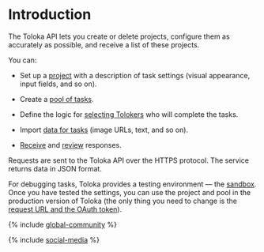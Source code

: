 # Introduction

The Toloka API lets you create or delete projects, configure them as accurately as possible, and receive a list of these projects.

You can:

- Set up a [project](concepts/project.md) with a description of task settings (visual appearance, input fields, and so on).

- Create a [pool of tasks](concepts/pool.md).

- Define the logic for [selecting Tolokers](concepts/my_users.md) who will complete the tasks.

- Import [data for tasks](concepts/tasks.md) (image URLs, text, and so on).

- [Receive](concepts/result.md) and [review](concepts/accept.md) responses.

Requests are sent to the Toloka API over the HTTPS protocol. The service returns data in JSON format.

For debugging tasks, Toloka provides a testing environment — the [sandbox](https://platform.sandbox.toloka.ai). Once you have tested the settings, you can use the project and pool in the production version of Toloka (the only thing you need to change is the [request URL and the OAuth token](concepts/access.md)).

{% include [global-community](../_includes/global-community.md) %}

{% include [social-media](../_includes/social-media.md) %}